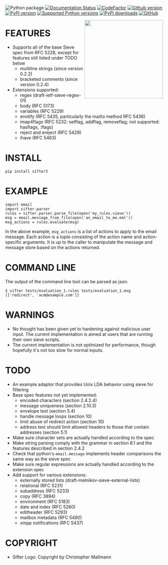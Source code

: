 ![Python package](https://github.com/python-sifter/sifter3/workflows/Python%20package/badge.svg)
[![Documentation Status](https://readthedocs.org/projects/sifter3/badge/?version=latest)](https://sifter3.readthedocs.io/en/latest/?badge=latest)
[![CodeFactor](https://www.codefactor.io/repository/github/python-sifter/sifter3/badge)](https://www.codefactor.io/repository/github/python-sifter/sifter3)
[![Github version](https://img.shields.io/github/v/release/python-sifter/sifter3?label=github&logo=github)](https://github.com/python-sifter/sifter3/releases)
[![PyPI version](https://img.shields.io/pypi/v/sifter3.svg?logo=pypi&logoColor=FFE873)](https://pypi.org/project/sifter3/)
[![Supported Python versions](https://img.shields.io/pypi/pyversions/sifter3.svg?logo=python&logoColor=FFE873)](https://pypi.org/project/sifter3/)
[![PyPI downloads](https://pepy.tech/badge/sifter3/month)](https://pepy.tech/project/sifter3/month)
[![GitHub](https://img.shields.io/github/license/python-sifter/sifter3.svg)](LICENSE)

<img src="https://python-sifter.logfile.at/assets/sifter3.png" width="250" style="float: right;" />

FEATURES
========

-   Supports all of the base Sieve spec from RFC 5228, except for
    features still listed under TODO below
    -   multiline strings (since version 0.2.2)
    -   bracketed comments (since version 0.2.4)
-   Extensions supported:
    -   regex (draft-ietf-sieve-regex-01)
    -   body (RFC 5173)
    -   variables (RFC 5229)
    -   enotify (RFC 5435, particularly the mailto method RFC 5436)
    -   imap4flags (RFC 5232: setflag, addflag, removeflag; not supported: hasflags, :flags)
    -   reject and ereject (RFC 5429)
    -   ihave (RFC 5463)


INSTALL
=======

    pip install sifter3

EXAMPLE
=======

    import email
    import sifter.parser
    rules = sifter.parser.parse_file(open('my_rules.sieve'))
    msg = email.message_from_file(open('an_email_to_me.eml'))
    msg_actions = rules.evaluate(msg)

In the above example, `msg_actions` is a list of actions to apply to the
email message. Each action is a tuple consisting of the action name and
action-specific arguments. It is up to the caller to manipulate the
message and message store based on the actions returned.

COMMAND LINE
============

The output of the command line tool can be parsed as json.

    $ sifter tests/evaluation_1.rules tests/evaluation_1.msg
    [['redirect', 'acm@example.com']]


WARNINGS
========

-   No thought has been given yet to hardening against malicious user
    input. The current implementation is aimed at users that are running
    their own sieve scripts.
-   The current implementation is not optimized for performance, though
    hopefully it's not too slow for normal inputs.

TODO
====

-   An example adaptor that provides Unix LDA behavior using sieve for
    filtering
-   Base spec features not yet implemented:
    -   encoded characters (section 2.4.2.4)
    -   message uniqueness (section 2.10.3)
    -   envelope test (section 5.4)
    -   handle message loops (section 10)
    -   limit abuse of redirect action (section 10)
    -   address test should limit allowed headers to those that contain
        addresses (section 5.1)
-   Make sure character sets are actually handled according to the spec
-   Make string parsing comply with the grammar in section 8.1 and the
    features described in section 2.4.2
-   Check that python's `email.message` implements header comparisons
    the same way as the sieve spec
-   Make sure regular expressions are actually handled according to the
    extension spec
-   Add support for various extensions:
    -   externally stored lists (draft-melnikov-sieve-external-lists)
    -   relational (RFC 5231)
    -   subaddress (RFC 5233)
    -   copy (RFC 3894)
    -   environment (RFC 5183)
    -   date and index (RFC 5260)
    -   editheader (RFC 5293)
    -   mailbox metadata (RFC 5490)
    -   xmpp notifications (RFC 5437)


COPYRIGHT
=========

* Sifter Logo: Copyright by Christopher Mallmann
